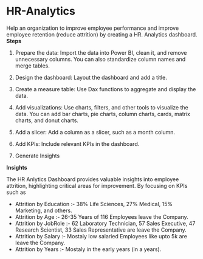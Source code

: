 # HR-Analytics
Help an organization to improve employee performance and improve employee retention (reduce attrition) by creating a HR. Analytics dashboard. 
**Steps**
1. Prepare the data: Import the data into Power BI, clean it, and remove unnecessary columns. You can also standardize column names and merge tables. 
 
2. Design the dashboard: Layout the dashboard and add a title. 
 
3. Create a measure table: Use Dax functions to aggregate and display the data. 
 
4. Add visualizations: Use charts, filters, and other tools to visualize the data. You can add bar charts, pie charts, column charts, cards, matrix charts, and donut charts. 
 
5. Add a slicer: Add a column as a slicer, such as a month column. 
 
6. Add KPIs: Include relevant KPIs in the dashboard.

7. Generate Insights

**Insights**

The HR Anlytics Dashboard provides valuable insights into employee attrition, highlighting critical areas for improvement. By focusing on KPIs such as
* Attrition by Education :- 38% Life Sciences, 27% Medical, 15% Marketing, and others.
* Attrition by Age :- 26-35 Years of 116 Employees leave the Company. 
* Attrition by JobRole :- 62 Laboratory Technician, 57 Sales Executive, 47 Research Scientist, 33 Sales Representative are leave the Company.
* Attrition by Salary :- Mostaly low salaried Employees like upto 5k are leave the Company.
* Attrition by Years :- Mostaly in the early years (in a years).
